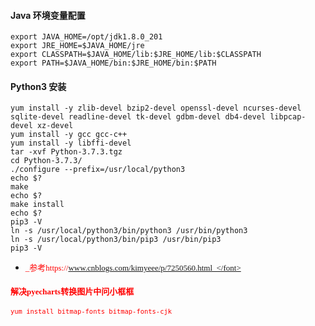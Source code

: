 #### Java 环境变量配置
    export JAVA_HOME=/opt/jdk1.8.0_201   
    export JRE_HOME=$JAVA_HOME/jre    
    export CLASSPATH=$JAVA_HOME/lib:$JRE_HOME/lib:$CLASSPATH   
    export PATH=$JAVA_HOME/bin:$JRE_HOME/bin:$PATH   
####  Python3 安装
    yum install -y zlib-devel bzip2-devel openssl-devel ncurses-devel sqlite-devel readline-devel tk-devel gdbm-devel db4-devel libpcap-devel xz-devel
    yum install -y gcc gcc-c++
    yum install -y libffi-devel 
    tar -xvf Python-3.7.3.tgz 
    cd Python-3.7.3/
    ./configure --prefix=/usr/local/python3
    echo $?
    make 
    echo $?
    make install 
    echo $?
    pip3 -V 
    ln -s /usr/local/python3/bin/python3 /usr/bin/python3
    ln -s /usr/local/python3/bin/pip3 /usr/bin/pip3
    pip3 -V   
+  <font color=red size=2 face="黑体">_参考https://www.cnblogs.com/kimyeee/p/7250560.html_</font>
####  解决pyecharts转换图片中问小框框 
    yum install bitmap-fonts bitmap-fonts-cjk

